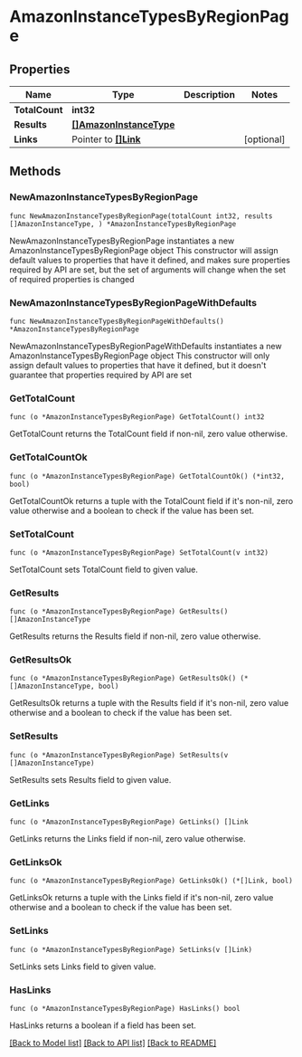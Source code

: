 # AmazonInstanceTypesByRegionPage

## Properties

Name | Type | Description | Notes
------------ | ------------- | ------------- | -------------
**TotalCount** | **int32** |  | 
**Results** | [**[]AmazonInstanceType**](AmazonInstanceType.md) |  | 
**Links** | Pointer to [**[]Link**](Link.md) |  | [optional] 

## Methods

### NewAmazonInstanceTypesByRegionPage

`func NewAmazonInstanceTypesByRegionPage(totalCount int32, results []AmazonInstanceType, ) *AmazonInstanceTypesByRegionPage`

NewAmazonInstanceTypesByRegionPage instantiates a new AmazonInstanceTypesByRegionPage object
This constructor will assign default values to properties that have it defined,
and makes sure properties required by API are set, but the set of arguments
will change when the set of required properties is changed

### NewAmazonInstanceTypesByRegionPageWithDefaults

`func NewAmazonInstanceTypesByRegionPageWithDefaults() *AmazonInstanceTypesByRegionPage`

NewAmazonInstanceTypesByRegionPageWithDefaults instantiates a new AmazonInstanceTypesByRegionPage object
This constructor will only assign default values to properties that have it defined,
but it doesn't guarantee that properties required by API are set

### GetTotalCount

`func (o *AmazonInstanceTypesByRegionPage) GetTotalCount() int32`

GetTotalCount returns the TotalCount field if non-nil, zero value otherwise.

### GetTotalCountOk

`func (o *AmazonInstanceTypesByRegionPage) GetTotalCountOk() (*int32, bool)`

GetTotalCountOk returns a tuple with the TotalCount field if it's non-nil, zero value otherwise
and a boolean to check if the value has been set.

### SetTotalCount

`func (o *AmazonInstanceTypesByRegionPage) SetTotalCount(v int32)`

SetTotalCount sets TotalCount field to given value.


### GetResults

`func (o *AmazonInstanceTypesByRegionPage) GetResults() []AmazonInstanceType`

GetResults returns the Results field if non-nil, zero value otherwise.

### GetResultsOk

`func (o *AmazonInstanceTypesByRegionPage) GetResultsOk() (*[]AmazonInstanceType, bool)`

GetResultsOk returns a tuple with the Results field if it's non-nil, zero value otherwise
and a boolean to check if the value has been set.

### SetResults

`func (o *AmazonInstanceTypesByRegionPage) SetResults(v []AmazonInstanceType)`

SetResults sets Results field to given value.


### GetLinks

`func (o *AmazonInstanceTypesByRegionPage) GetLinks() []Link`

GetLinks returns the Links field if non-nil, zero value otherwise.

### GetLinksOk

`func (o *AmazonInstanceTypesByRegionPage) GetLinksOk() (*[]Link, bool)`

GetLinksOk returns a tuple with the Links field if it's non-nil, zero value otherwise
and a boolean to check if the value has been set.

### SetLinks

`func (o *AmazonInstanceTypesByRegionPage) SetLinks(v []Link)`

SetLinks sets Links field to given value.

### HasLinks

`func (o *AmazonInstanceTypesByRegionPage) HasLinks() bool`

HasLinks returns a boolean if a field has been set.


[[Back to Model list]](../README.md#documentation-for-models) [[Back to API list]](../README.md#documentation-for-api-endpoints) [[Back to README]](../README.md)


